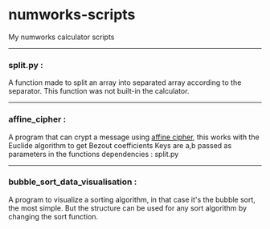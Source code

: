 # numworks-scripts
My numworks calculator scripts

___

### split.py : 
A function made to split an array into separated array according to the separator. This function was not built-in the calculator. 

___

### affine_cipher : 
A program that can crypt a message using [affine cipher](https://en.wikipedia.org/wiki/Affine_cipher "more info"), this works with the Euclide algorithm to get Bezout coefficients 
Keys are a,b passed as parameters in the functions 
dependencies : split.py

___

### bubble_sort_data_visualisation :
A program to visualize a sorting algorithm, in that case it's the bubble sort, the most simple. But the structure can be used for any sort algorithm by changing the 
sort function. 
